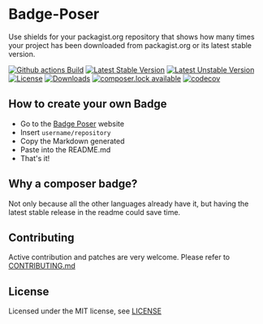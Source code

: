 # Badge-Poser

Use shields for your packagist.org repository that shows how many times your project has been downloaded from packagist.org
or its latest stable version.

[![Github actions Build](https://github.com/PUGX/badge-poser/workflows/Build/badge.svg)](https://packagist.org/packages/PUGX/badge-poser)
[![Latest Stable Version](https://poser.pugx.org/pugx/badge-poser/version.svg)](https://packagist.org/packages/pugx/badge-poser)
[![Latest Unstable Version](https://poser.pugx.org/pugx/badge-poser/v/unstable.svg)](https://packagist.org/packages/pugx/badge-poser)
[![License](https://poser.pugx.org/pugx/badge-poser/license.svg)](https://packagist.org/packages/pugx/badge-poser)
[![Downloads](https://poser.pugx.org/pugx/badge-poser/d/total.svg)](https://packagist.org/packages/pugx/badge-poser)
[![composer.lock available](https://poser.pugx.org/pugx/badge-poser/composerlock)](https://packagist.org/packages/pugx/badge-poser)
[![codecov](https://codecov.io/gh/PUGX/badge-poser/branch/master/graph/badge.svg)](https://codecov.io/gh/PUGX/badge-poser)

## How to create your own Badge

* Go to the [Badge Poser](https://poser.pugx.org) website
* Insert `username/repository`
* Copy the Markdown generated
* Paste into the README.md
* That's it!

## Why a composer badge?

Not only because all the other languages already have it, but having the latest stable release in the readme could save time.

## Contributing

Active contribution and patches are very welcome.
Please refer to [CONTRIBUTING.md](CONTRIBUTING.md)

## License

Licensed under the MIT license, see [LICENSE](LICENSE)
